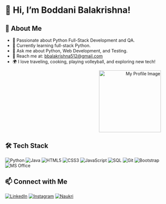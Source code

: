 # 👋 Hi, I’m Boddani Balakrishna!

## 🌟 About Me  
- 🚀 Passionate about Python Full-Stack Development and QA.  
- 🌱 Currently learning full-stack Python.  
- 💬 Ask me about Python, Web Development, and Testing.  
- 📧 Reach me at: bbalakrishna512@gmail.com  
- 🌍 I love traveling, cooking, playing volleyball, and exploring new tech!
 <p align="right">
  <img src="[[https://example.com/my-image.png](https://shorturl.at/dFP6l)](https://rb.gy/hk52jm)" alt="My Profile Image" width="200">
</p>


## 🛠️ Tech Stack  
![Python](https://img.shields.io/badge/-Python-3776AB?style=flat-square&logo=python&logoColor=white)
![Java](https://img.shields.io/badge/-Java-007396?style=flat-square&logo=openjdk&logoColor=white)
![HTML5](https://img.shields.io/badge/-HTML5-E34F26?style=flat-square&logo=html5&logoColor=white)
![CSS3](https://img.shields.io/badge/-CSS3-1572B6?style=flat-square&logo=css3&logoColor=white)
![JavaScript](https://img.shields.io/badge/-JavaScript-F7DF1E?style=flat-square&logo=javascript&logoColor=black)
![SQL](https://img.shields.io/badge/-SQL-4479A1?style=flat-square&logo=amazon-dynamodb&logoColor=white)
![Git](https://img.shields.io/badge/-Git-F05032?style=flat-square&logo=git&logoColor=white)
![Bootstrap](https://img.shields.io/badge/-Bootstrap-7952B3?style=flat-square&logo=bootstrap&logoColor=white)
![MS Office](https://img.shields.io/badge/-MS%20Office-D83B01?style=flat-square&logo=microsoft&logoColor=white)







## 📫 Connect with Me  
[![LinkedIn](https://img.shields.io/badge/-LinkedIn-0A66C2?style=flat-square&logo=linkedin&logoColor=white)](https://www.linkedin.com/in/balakrishna-boddani-357665219/)  [![Instagram](https://img.shields.io/badge/-Instagram-E4405F?style=flat-square&logo=instagram&logoColor=white)](https://www.instagram.com/i_am_kr_i_sh_n_a/?hl=en)  [![Naukri](https://img.shields.io/badge/-Naukri-0056D2?style=flat-square&logo=about.me&logoColor=white)](https://www.naukri.com/mnjuser/profile)
